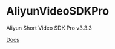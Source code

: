# AliyunVideoSDKPro
Aliyun Short Video SDK Pro v3.3.3

[Docs](https://re-cover.github.io/AliyunVideoSDKPro/)


